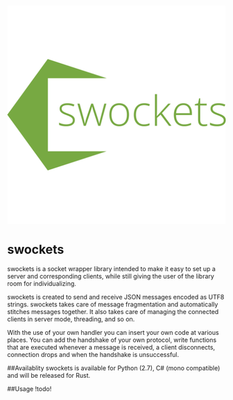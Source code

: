 ![swockets logo](https://raw.githubusercontent.com/snoato/swockets/master/misc/swockets_logo.png?token=AD5ZmkafiqEmBRyd8YXw2TP0ks0IULmXks5YeQu9wA%3D%3D)
# swockets
swockets is a socket wrapper library intended to make it easy to set up a server and corresponding clients, while still giving the user of the library room for individualizing.

swockets is created to send and receive JSON messages encoded as UTF8 strings. swockets takes care of message fragmentation and automatically stitches messages together. It also takes care of managing the connected clients in server mode, threading, and so on.

With the use of your own handler you can insert your own code at various places. You can add the handshake of your own protocol, write functions that are executed whenever a message is received, a client disconnects, connection drops and when the handshake is unsuccessful. 

##Availablity
swockets is available for Python (2.7), C# (mono compatible) and will be released for Rust. 

##Usage
!todo!

